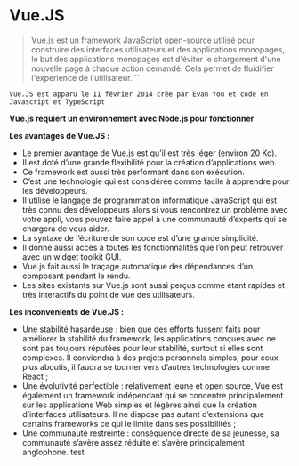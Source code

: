 # Vue.JS

> Vue.js est un framework JavaScript open-source utilisé pour construire des interfaces utilisateurs et des applications monopages, le but des applications monopages est d'éviter le chargement d'une nouvelle page à chaque action demandé. Cela permet de fluidifier l'experience de l'utilisateur.```

`Vue.JS est apparu le 11 février 2014 crée par Evan You et codé en Javascript et TypeScript`

**Vue.js requiert un environnement avec Node.js pour fonctionner**

**Les avantages de Vue.JS :**

- Le premier avantage de Vue.js est qu’il est très léger (environ 20 Ko).
- Il est doté d’une grande flexibilité pour la création d’applications web.
- Ce framework est aussi très performant dans son exécution.
- C’est une technologie qui est considérée comme facile à apprendre pour les développeurs.
- Il utilise le langage de programmation informatique JavaScript qui est très connu des développeurs alors si vous rencontrez un problème avec votre appli, vous pouvez faire appel à une communauté d’experts qui se chargera de vous aider.
- La syntaxe de l’écriture de son code est d’une grande simplicité.
- Il donne aussi accès à toutes les fonctionnalités que l’on peut retrouver avec un widget toolkit GUI.
- Vue.js fait aussi le traçage automatique des dépendances d’un composant pendant le rendu.
- Les sites existants sur Vue.js sont aussi perçus comme étant rapides et très interactifs du point de vue des utilisateurs.

**Les inconvénients de Vue.JS :**

- Une stabilité hasardeuse : bien que des efforts fussent faits pour améliorer la stabilité du framework, les applications conçues avec ne sont pas toujours réputées pour leur stabilité, surtout si elles sont complexes. Il conviendra à des projets personnels simples, pour ceux plus aboutis, il faudra se tourner vers d’autres technologies comme React ;
- Une évolutivité perfectible : relativement jeune et open source, Vue est également un framework indépendant qui se concentre principalement sur les applications Web simples et légères ainsi que la création d’interfaces utilisateurs. Il ne dispose pas autant d’extensions que certains frameworks ce qui le limite dans ses possibilités ;
- Une communauté restreinte : conséquence directe de sa jeunesse, sa communauté s’avère assez réduite et s’avère principalement anglophone.
  test
